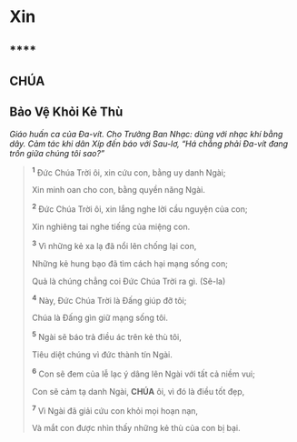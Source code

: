 # Xin

## ****

## CHÚA

## Bảo Vệ Khỏi Kẻ Thù
*Giáo huấn ca của Đa-vít. Cho Trưởng Ban Nhạc: dùng với nhạc khí bằng dây. Cảm tác khi dân Xíp đến báo với Sau-lơ, “Há chẳng phải Đa-vít đang trốn giữa chúng tôi sao?”*

> <sup><b>1</b></sup> Đức Chúa Trời ôi, xin cứu con, bằng uy danh Ngài;
>
> Xin minh oan cho con, bằng quyền năng Ngài.
>
> <sup><b>2</b></sup> Đức Chúa Trời ôi, xin lắng nghe lời cầu nguyện của con;
>
> Xin nghiêng tai nghe tiếng của miệng con.
>
> <sup><b>3</b></sup> Vì những kẻ xa lạ đã nổi lên chống lại con,
>
> Những kẻ hung bạo đã tìm cách hại mạng sống con;
>
> Quả là chúng chẳng coi Đức Chúa Trời ra gì. (Sê-la)
>
> <sup><b>4</b></sup> Này, Đức Chúa Trời là Đấng giúp đỡ tôi;
>
> Chúa là Đấng gìn giữ mạng sống tôi.
>
> <sup><b>5</b></sup> Ngài sẽ báo trả điều ác trên kẻ thù tôi,
>
> Tiêu diệt chúng vì đức thành tín Ngài.
>
> <sup><b>6</b></sup> Con sẽ đem của lễ lạc ý dâng lên Ngài với tất cả niềm vui;
>
> Con sẽ cảm tạ danh Ngài, **CHÚA** ôi, vì đó là điều tốt đẹp,
>
> <sup><b>7</b></sup> Vì Ngài đã giải cứu con khỏi mọi hoạn nạn,
>
> Và mắt con được nhìn thấy những kẻ thù của con bị bại.